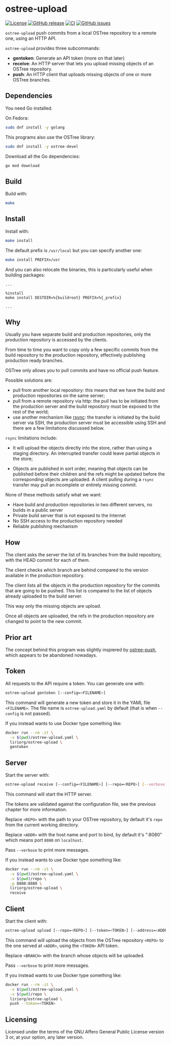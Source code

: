 <!--
SPDX-FileCopyrightText: 2020 Pier Luigi Fiorini <pierluigi.fiorini@gmail.com>

SPDX-License-Identifier: CC0-1.0
-->

ostree-upload
=============

[![License](https://img.shields.io/badge/license-AGPLv3.0-blue.svg)](https://www.gnu.org/licenses/agpl-3.0.html)
[![GitHub release](https://img.shields.io/github/release/lirios/ostree-upload.svg)](https://github.com/lirios/ostree-upload)
[![CI](https://github.com/lirios/ostree-upload/workflows/CI/badge.svg?branch=develop)](https://github.com/lirios/ostree-upload/actions?query=workflow%3ACI)
[![GitHub issues](https://img.shields.io/github/issues/lirios/ostree-upload.svg)](https://github.com/lirios/ostree-upload/issues)

`ostree-upload` push commits from a local OSTree repository to a remote one,
using an HTTP API.

`ostree-upload` provides three subcommands:

 * **gentoken**: Generate an API token (more on that later)
 * **receive**: An HTTP server that lets you upload missing objects
   of an OSTree repository.
 * **push**: An HTTP client that uploads missing objects of one
   or more OSTree branches.

## Dependencies

You need Go installed.

On Fedora:

```sh
sudo dnf install -y golang
```

This programs also use the OSTree library:

```sh
sudo dnf install -y ostree-devel
```

Download all the Go dependencies:

```sh
go mod download
```

## Build

Build with:

```sh
make
```

## Install

Install with:

```sh
make install
```

The default prefix is `/usr/local` but you can specify another one:

```sh
make install PREFIX=/usr
```

And you can also relocate the binaries, this is particularly
useful when building packages:

```
...

%install
make install DESTDIR=%{buildroot} PREFIX=%{_prefix}

...
```

## Why

Usually you have separate build and production repositories, only the production
repository is accessed by the clients.

From time to time you want to copy only a few specific commits from the build
repository to the production repository, effectively publishing production
ready branches.

OSTree only allows you to pull commits and have no official push feature.

Possible solutions are:

 * pull from another local repository: this means that we have the build and
   production repositories on the same server;
 * pull from a remote repository via http: the pull has to be initiated from
   the production server and the build repository must be exposed to the
   rest of the world;
 * use another mechanism like [rsync](https://github.com/ostreedev/ostree-releng-scripts/blob/master/rsync-repos):
   the transfer is initiated by the build server via SSH, the production server must
   be accessible using SSH and there are a few limitations discussed below.

`rsync` limitations include:

* It will upload the objects directly into the store, rather than using a
  staging directory.  An interrupted transfer could leave partial objects
  in the store;

* Objects are published in sort order, meaning that objects can be published
  before their children and the refs might be updated before the
  corresponding objects are uploaded.  A client pulling during a `rsync`
  transfer may pull an incomplete or entirely missing commit.

None of these methods satisfy what we want:

 * Have build and production repositories in two different servers,
   no builds in a public server
 * Private build server that is not exposed to the Internet
 * No SSH access to the production repository needed
 * Reliable publishing mechanism

## How

The client asks the server the list of its branches from the build repository,
with the HEAD commit for each of them.

The client checks which branch are behind compared to the version
available in the production repository.

The client lists all the objects in the production repository for the commits
that are going to be pushed.  This list is compared to the list of objects
already uploaded to the build server.

This way only the missing objects are upload.

Once all objects are uploaded, the refs in the production repository are
changed to point to the new commit.

## Prior art

The concept behind this program was slightly inspiered by [ostree-push](https://github.com/dbnicholson/ostree-push),
which appears to be abandoned nowadays.

## Token

All requests to the API require a token. You can generate one with:

```sh
ostree-upload gentoken [--config=<FILENAME>]
```

This command will generate a new token and store it in the YAML file `<FILENAME>`.
The file name is `ostree-upload.yaml` by default (that is when `--config` is not passed).

If you instead wants to use Docker type something like:

```sh
docker run --rm -it \
  -v $(pwd)/ostree-upload.yaml \
  liriorg/ostree-upload \
  gentoken
```

## Server

Start the server with:

```sh
ostree-upload receive [--config=<FILENAME>] [--repo=<REPO>] [--verbose] --address=[<ADDR>]
```

This command will start the HTTP server.

The tokens are validated against the configuration file, see the previous
chapter for more information.

Replace `<REPO>` with the path to your OSTree repository, by default
it's `repo` from the current working directory.

Replace `<ADDR>` with the host name and port to bind, by default it's ":8080"
which means port `8080` on `localhost`.

Pass `--verbose` to print more messages.

If you instead wants to use Docker type something like:

```sh
docker run --rm -it \
  -v $(pwd)/ostree-upload.yaml \
  -v $(pwd)/repo \
  -p 8080:8080 \
  liriorg/ostree-upload \
  receive
```

## Client

Start the client with:

```sh
ostree-upload upload [--repo=<REPO>] [--token=<TOKEN>] [--address=<ADDR>] [[--branch=<BRANCH>], ...] [--verbose]
```

This command will upload the objects from the OSTree repository `<REPO>` to the one served
at `<ADDR>`, using the `<TOKEN>` API token.

Replace `<BRANCH>` with the branch whose objects will be uploaded.

Pass `--verbose` to print more messages.

If you instead wants to use Docker type something like:

```sh
docker run --rm -it \
  -v $(pwd)/ostree-upload.yaml \
  -v $(pwd)/repo \
  liriorg/ostree-upload \
  push --token=<TOKEN>
```

## Licensing

Licensed under the terms of the GNU Affero General Public License version 3 or,
at your option, any later version.
